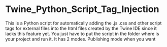 # Twine_Python_Script_Tag_Injection
This is a Python script for automatically adding the .js .css and other script tags for external files into the html files created by the Twine IDE since it lacks this feature yet.
You just have to put the script in the folder where is your project and run it.
It has 2 modes. Publishing mode when you want 